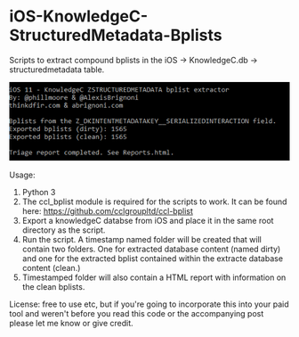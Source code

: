 # iOS-KnowledgeC-StructuredMetadata-Bplists
Scripts to extract compound bplists in the iOS -> KnowledgeC.db -> structuredmetadata table.

![alt text](run.PNG "Usage example")  

Usage: 
1. Python 3
2. The ccl_bplist module is required for the scripts to work. It can be found here: https://github.com/cclgroupltd/ccl-bplist
3. Export a knowledgeC databse from iOS and place it in the same root directory as the script.
4. Run the script. A timestamp named folder will be created that will contain two folders. One for extracted database content (named dirty) and one for the extracted bplist contained within the extracte database content (clean.)
5. Timestamped folder will also contain a HTML report with information on the clean bplists.

License: free to use etc, but if you're going to incorporate this into your paid tool and weren't before you read this code or the accompanying post please let me know or give credit.
